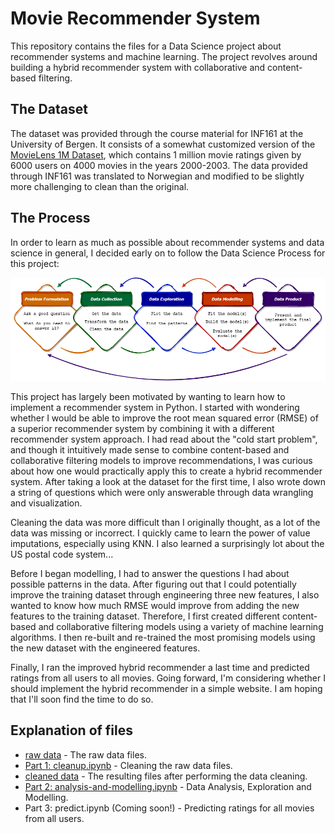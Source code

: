 # Movie Recommender System
This repository contains the files for a Data Science project about recommender systems and machine learning. 
The project revolves around building a hybrid recommender system with collaborative and content-based filtering. 


## The Dataset
The dataset was provided through the course material for INF161 at the University of Bergen. It
consists of a somewhat customized version of the [MovieLens 1M Dataset](https://grouplens.org/datasets/movielens/1m/), 
which contains 1 million movie ratings given by 6000 users on 4000 movies in the years 2000-2003. 
The data provided through INF161 was translated to Norwegian and modified to be slightly more challenging to clean than the original. 

## The Process
In order to learn as much as possible about recommender systems and data science in general, 
I decided early on to follow the Data Science Process for this project:

![The Data Science Process](/data-science-process.png)

This project has largely been motivated by wanting to learn how to implement a recommender system in Python. 
I started with wondering whether I would be able to improve the root mean squared error (RMSE) of a superior recommender system 
by combining it with a different recommender system approach. I had read about the "cold start problem", and though it intuitively 
made sense to combine content-based and collaborative filtering models to improve recommendations, I was curious about how one would practically 
apply this to create a hybrid recommender system. After taking a look at the dataset for the first time, I also wrote down a string of questions which 
were only answerable through data wrangling and visualization. 

Cleaning the data was more difficult than I originally thought, as a lot of the data was missing or incorrect. 
I quickly came to learn the power of value imputations, especially using KNN. 
I also learned a surprisingly lot about the US postal code system...

Before I began modelling, I had to answer the questions I had about possible patterns in the data. 
After figuring out that I could potentially improve the training dataset through engineering three new features, 
I also wanted to know how much RMSE would improve from adding the new features to the training dataset. 
Therefore, I first created different content-based and collaborative filtering models using a variety of machine learning algorithms.
I then re-built and re-trained the most promising models using the new dataset with the engineered features. 

Finally, I ran the improved hybrid recommender a last time and predicted ratings from all users to all movies. 
Going forward, I'm considering whether I should implement the hybrid recommender in a simple website. 
I am hoping that I'll soon find the time to do so. 


## Explanation of files
* [raw data](https://github.com/SebastianRokholt/Hybrid-Recommender-System/tree/main/raw_data) - The raw data files.
* [Part 1: cleanup.ipynb](https://github.com/SebastianRokholt/Hybrid-Recommender-System/blob/main/cleanup.ipynb) - Cleaning the raw data files. 
* [cleaned data](https://github.com/SebastianRokholt/Hybrid-Recommender-System/tree/main/cleaned_data) - The resulting files after performing the data cleaning.
* [Part 2: analysis-and-modelling.ipynb](https://github.com/SebastianRokholt/Hybrid-Recommender-System/blob/main/analysis-and-modelling.ipynb) - Data Analysis, Exploration and Modelling.
* Part 3: predict.ipynb (Coming soon!) - Predicting ratings for all movies from all users.

